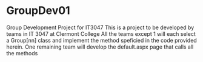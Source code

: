 # GroupDev01
Group Development Project for IT3047
This is a project to be developed by teams in IT 3047 at Clermont College
All the teams except 1 will each select a Group[nn] class and implement the method speficied in the code provided herein.
One remaining team will develop the default.aspx page that calls all the methods

